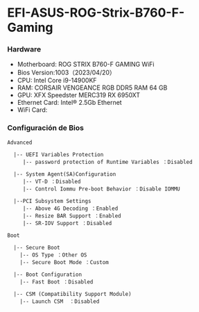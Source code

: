 # EFI-ASUS-ROG-Strix-B760-F-Gaming

### Hardware

- Motherboard: ROG STRIX B760-F GAMING WiFi
- Bios Version:1003（2023/04/20）
- CPU: Intel Core i9-14900KF
- RAM: CORSAIR VENGEANCE RGB DDR5 RAM 64 GB
- GPU: XFX Speedster MERC319 RX 6950XT
- Ethernet Card: Intel® 2.5Gb Ethernet
- WiFi Card: 


### Configuración de Bios

```
Advanced

  |-- UEFI Variables Protection
     |-- password protection of Runtime Variables ：Disabled
     
  |-- System Agent(SA)Configuration
     |-- VT-D ：Disabled
     |-- Control Iommu Pre-boot Behavior ：Disable IOMMU
	   
  |--PCI Subsystem Settings
     |-- Above 4G Decoding ：Enabled
     |-- Resize BAR Support ：Enabled
     |-- SR-IOV Support ：Disabled
   
Boot

  |-- Secure Boot
    |-- OS Type ：Other OS
    |-- Secure Boot Mode ：Custom
      
  |-- Boot Configuration
    |-- Fast Boot ：Disabled
      
  |-- CSM (Compatibility Support Module)
    |-- Launch CSM  ：Disabled
```
